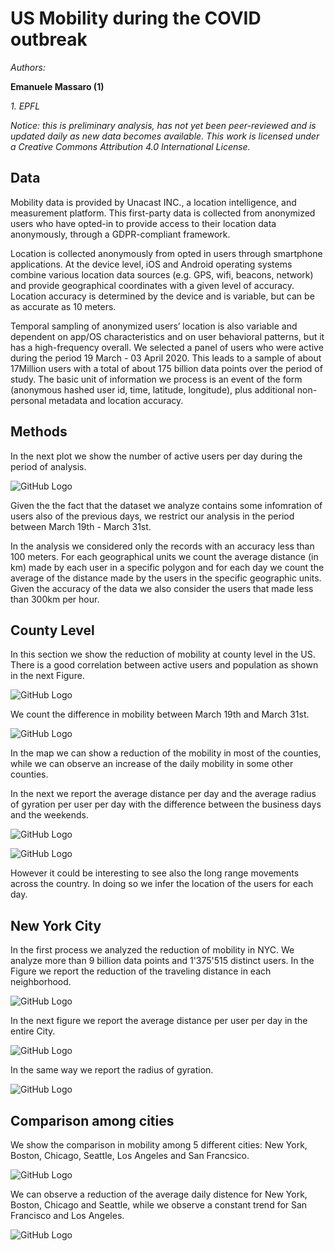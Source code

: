 # US Mobility during the COVID outbreak

*Authors:*

**Emanuele Massaro (1)**

*1. EPFL*


*Notice: this is preliminary analysis, has not yet been peer-reviewed and is updated daily as new data becomes available. This work is licensed under a Creative Commons Attribution 4.0 International License.*     


## Data

Mobility data is provided by Unacast INC., a location intelligence, and measurement platform. This first-party data is collected from anonymized users who have opted-in to provide access to their location data anonymously, through a GDPR-compliant framework.

Location is collected anonymously from opted in users through smartphone applications. At the device level, iOS and Android operating systems combine various location data sources (e.g. GPS, wifi, beacons, network) and provide geographical coordinates with a given level of accuracy. Location accuracy is determined by the device and is variable, but can be as accurate as 10 meters.

Temporal sampling of anonymized users’ location is also variable and dependent on app/OS characteristics and on user behavioral patterns, but it has a high-frequency overall. We selected a panel of users who were active during the period 19 March - 03 April 2020. This leads to a sample of about 17Million users with a total of about 175 billion data points over the period of study. The basic unit of information we process is an event of the form (anonymous hashed user id, time, latitude, longitude), plus additional non-personal metadata and location accuracy.  


## Methods

In the next plot we show the number of active users per day during the period of analysis.
 
![GitHub Logo](countUsers.png)

Given the the fact that the dataset we analyze contains some infomration of users also of the previous days, we restrict our analysis in the period between March 19th - March 31st. 

In the analysis we considered only the records with an accuracy less than 100 meters. For each geographical units we count the average distance (in km) made by each user in a specific polygon and for each day we count the average of the distance made by the users in the specific geographic units. Given the accuracy of the data we also consider the users that made less than 300km per hour.
 

## County Level

In this section we show the reduction of mobility at county level in the US. There is a good correlation between active users and population as shown in the next Figure.

![GitHub Logo](corrPop.png)

We count the difference in mobility between March 19th and March 31st.


![GitHub Logo](map1931.png)

In the map we can show a reduction of the mobility in most of the counties, while we can observe an increase of the daily mobility in some other counties.

In the next we report the average distance per day and the average radius of gyration per user per day with the difference between the business days and the weekends. 

![GitHub Logo](distancesDays.png)

![GitHub Logo](radiusDays.png)

However it could be interesting to see also the long range movements across the country. In doing so we infer the location of the users for each day.


## New York City

In the first process we analyzed the reduction of mobility in NYC. We analyze more than 9 billion data points and 1'375'515 distinct users. In the Figure we report the reduction of the traveling distance in each neighborhood.    

![GitHub Logo](NYdiffMap1111.png)

In the next figure we report the average distance per user per day in the entire City.  

![GitHub Logo](temporalDistNY.png)

In the same way we report the radius of gyration.   

![GitHub Logo](temporalRadiusNY.png)

## Comparison among cities 

We show the comparison in mobility among 5 different cities: New York, Boston, Chicago, Seattle, Los Angeles and San Francsico.

![GitHub Logo](trendCities1.png)

We can observe a reduction of the average daily distence for New York, Boston, Chicago and Seattle, while we observe a constant trend for San Francisco and Los Angeles.

![GitHub Logo](variationCities1.png)

